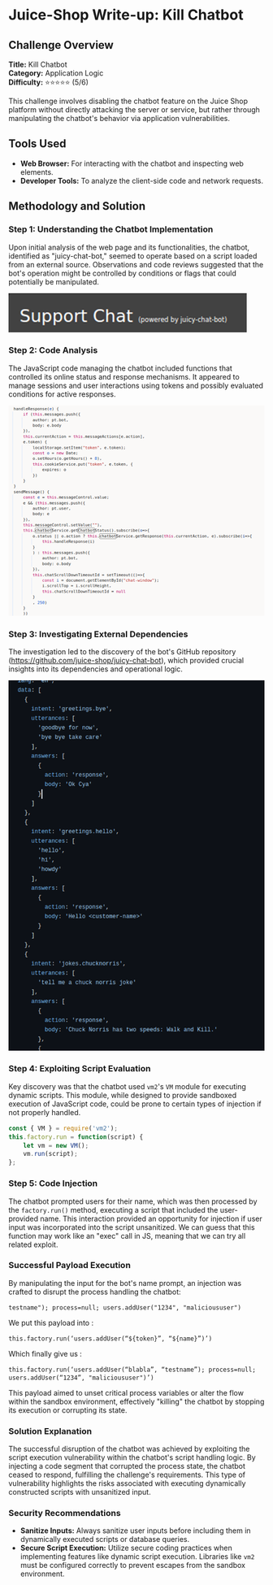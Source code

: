 # Juice-Shop Write-up: Kill Chatbot

## Challenge Overview

**Title:** Kill Chatbot  
**Category:** Application Logic  
**Difficulty:** ⭐⭐⭐⭐⭐ (5/6)

This challenge involves disabling the chatbot feature on the Juice Shop platform without directly attacking the server or service, but rather through manipulating the chatbot's behavior via application vulnerabilities.

## Tools Used

- **Web Browser:** For interacting with the chatbot and inspecting web elements.
- **Developer Tools:** To analyze the client-side code and network requests.

## Methodology and Solution

### Step 1: Understanding the Chatbot Implementation

Upon initial analysis of the web page and its functionalities, the chatbot, identified as "juicy-chat-bot," seemed to operate based on a script loaded from an external source. Observations and code reviews suggested that the bot's operation might be controlled by conditions or flags that could potentially be manipulated.

![hint to external](../assets/difficulty5/kill_chatbot_4.png)


### Step 2: Code Analysis

The JavaScript code managing the chatbot included functions that controlled its online status and response mechanisms. It appeared to manage sessions and user interactions using tokens and possibly evaluated conditions for active responses.

![js code](../assets/difficulty5/kill_chatbot_3.png)

### Step 3: Investigating External Dependencies

The investigation led to the discovery of the bot's GitHub repository (https://github.com/juice-shop/juicy-chat-bot), which provided crucial insights into its dependencies and operational logic. 

![hint to external](../assets/difficulty5/kill_chatbot_6.png)

### Step 4: Exploiting Script Evaluation

Key discovery was that the chatbot used `vm2`'s `VM` module for executing dynamic scripts. This module, while designed to provide sandboxed execution of JavaScript code, could be prone to certain types of injection if not properly handled.

```javascript
const { VM } = require('vm2');
this.factory.run = function(script) {
    let vm = new VM();
    vm.run(script);
};
```

### Step 5: Code Injection

The chatbot prompted users for their name, which was then processed by the `factory.run()` method, executing a script that included the user-provided name. This interaction provided an opportunity for injection if user input was incorporated into the script unsanitized. We can guess that this function may work like an "exec" call in JS, meaning that we can try all related exploit.

### Successful Payload Execution

By manipulating the input for the bot's name prompt, an injection was crafted to disrupt the process handling the chatbot:

```plaintext
testname"); process=null; users.addUser("1234", "malicioususer")
```

We put this payload into :
```plaintext
this.factory.run(‘users.addUser(“${token}”, “${name}”)’)
```

Which finally give us :
```plaintext
this.factory.run(‘users.addUser(“blabla”, “testname”); process=null; users.addUser(“1234”, "malicioususer")’)
```


This payload aimed to unset critical process variables or alter the flow within the sandbox environment, effectively "killing" the chatbot by stopping its execution or corrupting its state.

### Solution Explanation

The successful disruption of the chatbot was achieved by exploiting the script execution vulnerability within the chatbot's script handling logic. By injecting a code segment that corrupted the process state, the chatbot ceased to respond, fulfilling the challenge's requirements. This type of vulnerability highlights the risks associated with executing dynamically constructed scripts with unsanitized input.

### Security Recommendations

- **Sanitize Inputs:** Always sanitize user inputs before including them in dynamically executed scripts or database queries.
- **Secure Script Execution:** Utilize secure coding practices when implementing features like dynamic script execution. Libraries like `vm2` must be configured correctly to prevent escapes from the sandbox environment.
